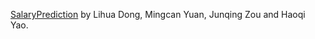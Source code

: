 [SalaryPrediction](https://github.com/haoqiyao/SalaryPrediction) by Lihua Dong, Mingcan Yuan, Junqing Zou and Haoqi Yao.
